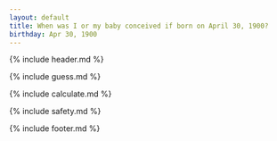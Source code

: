 ```yaml
---
layout: default
title: When was I or my baby conceived if born on April 30, 1900?
birthday: Apr 30, 1900
---
```


{% include header.md %}

{% include guess.md %}

{% include calculate.md %}

{% include safety.md %}

{% include footer.md %}



